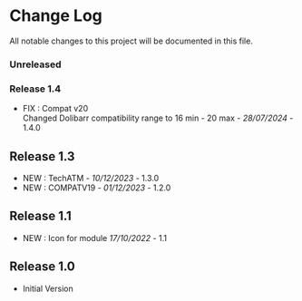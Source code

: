 # Change Log
All notable changes to this project will be documented in this file.

### Unreleased



### Release 1.4

- FIX : Compat v20  
  Changed Dolibarr compatibility range to 16 min - 20 max - *28/07/2024* - 1.4.0

## Release 1.3

- NEW : TechATM   - *10/12/2023* - 1.3.0
- NEW : COMPATV19 - *01/12/2023* - 1.2.0  

## Release 1.1

- NEW : Icon for module *17/10/2022* - 1.1

## Release 1.0

- Initial Version
